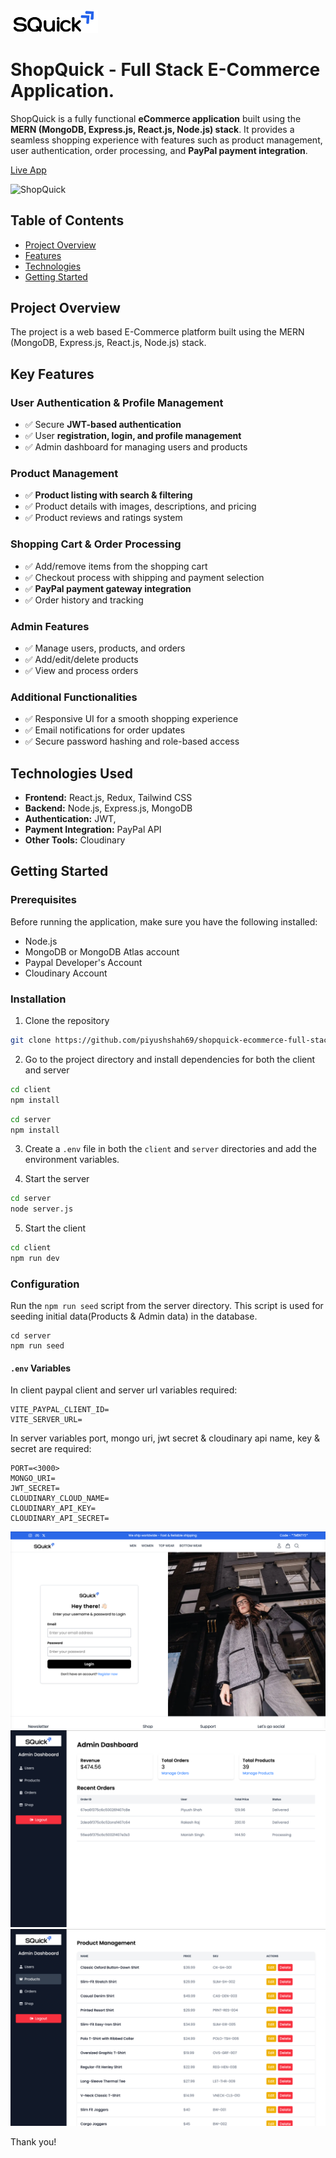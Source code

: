<img src="./client/src/assets/shop-quick-logo.png" width="140px" />

# ShopQuick - Full Stack E-Commerce Application.

ShopQuick is a fully functional **eCommerce application** built using the **MERN (MongoDB, Express.js, React.js, Node.js) stack**. It provides a seamless shopping experience with features such as product management, user authentication, order processing, and **PayPal payment integration**.  

[Live App](https://shopquick.onrender.com/)

![ShopQuick](./snaps/main-snap.png)

## Table of Contents

- [Project Overview](#project-overview)
- [Features](#key-features)
- [Technologies](#technologies-used)
- [Getting Started](#getting-started)

## Project Overview

The project is a web based E-Commerce platform built using the MERN (MongoDB, Express.js, React.js, Node.js) stack.

## **Key Features**  

### **User Authentication & Profile Management**  
- ✅ Secure **JWT-based authentication**  
- ✅ User **registration, login, and profile management**  
- ✅ Admin dashboard for managing users and products  

### **Product Management**  
- ✅ **Product listing with search & filtering**  
- ✅ Product details with images, descriptions, and pricing  
- ✅ Product reviews and ratings system  

### **Shopping Cart & Order Processing**  
- ✅ Add/remove items from the shopping cart  
- ✅ Checkout process with shipping and payment selection  
- ✅ **PayPal payment gateway integration**  
- ✅ Order history and tracking  

### **Admin Features**  
- ✅ Manage users, products, and orders  
- ✅ Add/edit/delete products  
- ✅ View and process orders  

### **Additional Functionalities**  
- ✅ Responsive UI for a smooth shopping experience  
- ✅ Email notifications for order updates  
- ✅ Secure password hashing and role-based access  

## **Technologies Used**  

- **Frontend:** React.js, Redux, Tailwind CSS  
- **Backend:** Node.js, Express.js, MongoDB  
- **Authentication:** JWT, 
- **Payment Integration:** PayPal API  
- **Other Tools:** Cloudinary  

## Getting Started

### Prerequisites

Before running the application, make sure you have the following installed:

- Node.js
- MongoDB or MongoDB Atlas account
- Paypal Developer's Account
- Cloudinary Account

### Installation

1. Clone the repository

```bash
git clone https://github.com/piyushshah69/shopquick-ecommerce-full-stack.git
```
2. Go to the project directory and install dependencies for both the client and server

```bash
cd client
npm install
```

```bash
cd server
npm install
```

3. Create a `.env` file in both the `client` and `server` directories and add the environment variables.

4. Start the server

```bash
cd server
node server.js
```

5. Start the client

```bash
cd client
npm run dev
```

### Configuration

Run the `npm run seed` script from the server directory. This script is used for seeding initial data(Products & Admin data) in the database.
```
cd server
npm run seed
``` 

#### `.env` Variables

In client paypal client and server url variables required:

```
VITE_PAYPAL_CLIENT_ID=
VITE_SERVER_URL=
```

In server variables port, mongo uri, jwt secret & cloudinary api name, key & secret are required:

```
PORT=<3000>
MONGO_URI=
JWT_SECRET=
CLOUDINARY_CLOUD_NAME=
CLOUDINARY_API_KEY=
CLOUDINARY_API_SECRET=
```

![ShopQuick](./snaps/login.png)
![ShopQuick](./snaps/admin-dashboard.png)
![ShopQuick](./snaps/admin-products.png)

Thank you!